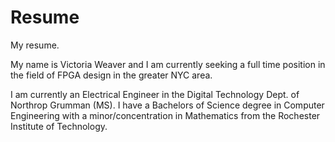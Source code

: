 Resume
======

My resume.

My name is Victoria Weaver and I am currently seeking a full time position in the field of FPGA design in the greater NYC area.

I am currently an Electrical Engineer in the Digital Technology Dept. of Northrop Grumman (MS). I have a Bachelors of Science degree in Computer Engineering with a minor/concentration in Mathematics from the Rochester Institute of Technology.
